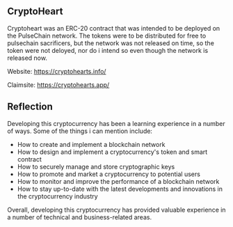 ## CryptoHeart 

Cryptoheart was an ERC-20 contract that was intended to be deployed on the PulseChain network. The tokens were to be distributed for free to pulsechain sacrificers, but the network was not released on time, so the token were not deloyed, nor do i intend so even though the network is released now. 

Website: https://cryptohearts.info/

Claimsite: https://cryptohearts.app/


## Reflection

Developing this cryptocurrency has been a learning experience in a number of ways. Some of the things i can mention include:

* How to create and implement a blockchain network
* How to design and implement a cryptocurrency's token and smart contract
* How to securely manage and store cryptographic keys
* How to promote and market a cryptocurrency to potential users
* How to monitor and improve the performance of a blockchain network
* How to stay up-to-date with the latest developments and innovations in the cryptocurrency industry

Overall, developing this cryptocurrency has provided valuable experience in a number of technical and business-related areas.
